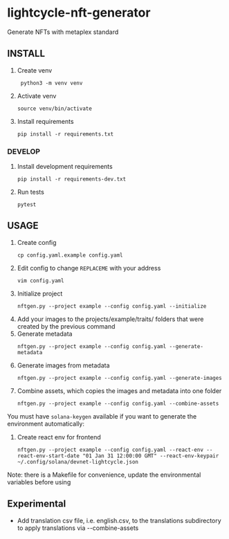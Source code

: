 # lightcycle-nft-generator

Generate NFTs with metaplex standard

## INSTALL

1. Create venv 
	```
	 python3 -m venv venv
	```
2. Activate venv
	```
	source venv/bin/activate
	```
3. Install requirements
	```
	pip install -r requirements.txt
	```

### DEVELOP

1. Install development requirements
	```
	pip install -r requirements-dev.txt
	```
2. Run tests
	```
	pytest
	```

## USAGE

1. Create config
	```
	cp config.yaml.example config.yaml
	```
2. Edit config to change `REPLACEME` with your address
	```
	vim config.yaml
	```
3. Initialize project
	```
	nftgen.py --project example --config config.yaml --initialize
	```
4. Add your images to the projects/example/traits/ folders that were created by the previous command
5. Generate metadata
	```
	nftgen.py --project example --config config.yaml --generate-metadata
	```
6. Generate images from metadata
	```
	nftgen.py --project example --config config.yaml --generate-images
	```
7. Combine assets, which copies the images and metadata into one folder
	```
	nftgen.py --project example --config config.yaml --combine-assets
	```

You must have `solana-keygen` available if you want to generate the environment automatically:

1. Create react env for frontend
	```
	nftgen.py --project example --config config.yaml --react-env --react-env-start-date "01 Jan 31 12:00:00 GMT" --react-env-keypair ~/.config/solana/devnet-lightcycle.json
	```
Note: there is a Makefile for convenience, update the environmental variables before using

## Experimental

- Add translation csv file, i.e. english.csv, to the translations subdirectory to apply translations via --combine-assets